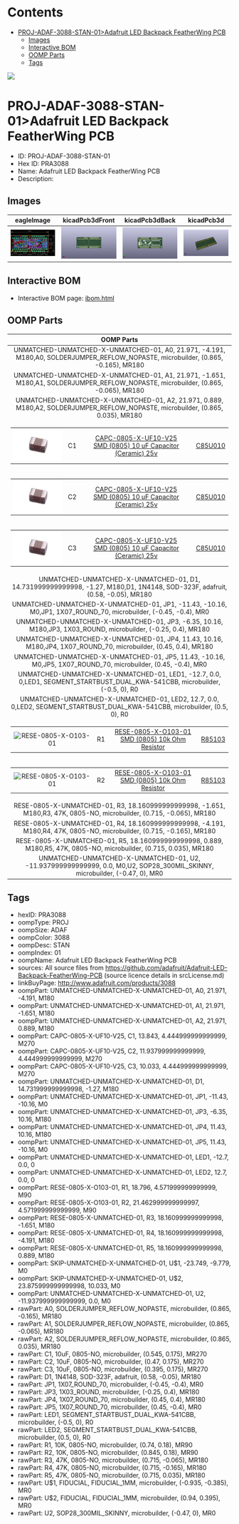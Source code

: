 



Contents
========

* [PROJ-ADAF-3088-STAN-01>Adafruit LED Backpack FeatherWing PCB](#proj-adaf-3088-stan-01adafruit-led-backpack-featherwing-pcb)
	* [Images](#images)
	* [Interactive BOM](#interactive-bom)
	* [OOMP Parts](#oomp-parts)
	* [Tags](#tags)
  
![][im]
# PROJ-ADAF-3088-STAN-01>Adafruit LED Backpack FeatherWing PCB

- ID: PROJ-ADAF-3088-STAN-01
- Hex ID: PRA3088
- Name: Adafruit LED Backpack FeatherWing PCB
- Description: 

## Images
  
  

|eagleImage|kicadPcb3dFront|kicadPcb3dBack|kicadPcb3d|
| :---: | :---: | :---: | :---: |
|[![eagleImage](eagleImage_140.png)](eagleImage_600.png)|[![kicadPcb3dFront](kicadPcb3dFront_140.png)](kicadPcb3dFront_600.png)|[![kicadPcb3dBack](kicadPcb3dBack_140.png)](kicadPcb3dBack_600.png)|[![kicadPcb3d](kicadPcb3d_140.png)](kicadPcb3d_600.png)|

## Interactive BOM

- Interactive BOM page: [ibom.html](kicad/bom/ibom.html)

## OOMP Parts
  

|OOMP Parts|
| :---: |
|UNMATCHED-UNMATCHED-X-UNMATCHED-01, A0, 21.971, -4.191, M180,A0, SOLDERJUMPER_REFLOW_NOPASTE, microbuilder, (0.865, -0.165), MR180|
|UNMATCHED-UNMATCHED-X-UNMATCHED-01, A1, 21.971, -1.651, M180,A1, SOLDERJUMPER_REFLOW_NOPASTE, microbuilder, (0.865, -0.065), MR180|
|UNMATCHED-UNMATCHED-X-UNMATCHED-01, A2, 21.971, 0.889, M180,A2, SOLDERJUMPER_REFLOW_NOPASTE, microbuilder, (0.865, 0.035), MR180|
|<table><tr><td>![CAPC-0805-X-UF10-V25](https://raw.githubusercontent.com/oomlout/oomlout_OOMP_parts/main/CAPC-0805-X-UF10-V25/image_140.jpg)</td><td> C1</td><td>[CAPC-0805-X-UF10-V25<br>SMD (0805) 10 uF Capacitor (Ceramic) 25v](https://github.com/oomlout/oomlout_OOMP_parts/tree/main/CAPC-0805-X-UF10-V25/)</td><td>[C85U010](https://github.com/oomlout/oomlout_OOMP_parts/tree/main/CAPC-0805-X-UF10-V25/)</td></tr></table>|
|<table><tr><td>![CAPC-0805-X-UF10-V25](https://raw.githubusercontent.com/oomlout/oomlout_OOMP_parts/main/CAPC-0805-X-UF10-V25/image_140.jpg)</td><td> C2</td><td>[CAPC-0805-X-UF10-V25<br>SMD (0805) 10 uF Capacitor (Ceramic) 25v](https://github.com/oomlout/oomlout_OOMP_parts/tree/main/CAPC-0805-X-UF10-V25/)</td><td>[C85U010](https://github.com/oomlout/oomlout_OOMP_parts/tree/main/CAPC-0805-X-UF10-V25/)</td></tr></table>|
|<table><tr><td>![CAPC-0805-X-UF10-V25](https://raw.githubusercontent.com/oomlout/oomlout_OOMP_parts/main/CAPC-0805-X-UF10-V25/image_140.jpg)</td><td> C3</td><td>[CAPC-0805-X-UF10-V25<br>SMD (0805) 10 uF Capacitor (Ceramic) 25v](https://github.com/oomlout/oomlout_OOMP_parts/tree/main/CAPC-0805-X-UF10-V25/)</td><td>[C85U010](https://github.com/oomlout/oomlout_OOMP_parts/tree/main/CAPC-0805-X-UF10-V25/)</td></tr></table>|
|UNMATCHED-UNMATCHED-X-UNMATCHED-01, D1, 14.731999999999998, -1.27, M180,D1, 1N4148, SOD-323F, adafruit, (0.58, -0.05), MR180|
|UNMATCHED-UNMATCHED-X-UNMATCHED-01, JP1, -11.43, -10.16, M0,JP1, 1X07_ROUND_70, microbuilder, (-0.45, -0.4), MR0|
|UNMATCHED-UNMATCHED-X-UNMATCHED-01, JP3, -6.35, 10.16, M180,JP3, 1X03_ROUND, microbuilder, (-0.25, 0.4), MR180|
|UNMATCHED-UNMATCHED-X-UNMATCHED-01, JP4, 11.43, 10.16, M180,JP4, 1X07_ROUND_70, microbuilder, (0.45, 0.4), MR180|
|UNMATCHED-UNMATCHED-X-UNMATCHED-01, JP5, 11.43, -10.16, M0,JP5, 1X07_ROUND_70, microbuilder, (0.45, -0.4), MR0|
|UNMATCHED-UNMATCHED-X-UNMATCHED-01, LED1, -12.7, 0.0, 0,LED1, SEGMENT_STARTBUST_DUAL_KWA-541CBB, microbuilder, (-0.5, 0), R0|
|UNMATCHED-UNMATCHED-X-UNMATCHED-01, LED2, 12.7, 0.0, 0,LED2, SEGMENT_STARTBUST_DUAL_KWA-541CBB, microbuilder, (0.5, 0), R0|
|<table><tr><td>![RESE-0805-X-O103-01](https://raw.githubusercontent.com/oomlout/oomlout_OOMP_parts/main/RESE-0805-X-O103-01/image_140.jpg)</td><td> R1</td><td>[RESE-0805-X-O103-01<br>SMD (0805) 10k Ohm Resistor](https://github.com/oomlout/oomlout_OOMP_parts/tree/main/RESE-0805-X-O103-01/)</td><td>[R85103](https://github.com/oomlout/oomlout_OOMP_parts/tree/main/RESE-0805-X-O103-01/)</td></tr></table>|
|<table><tr><td>![RESE-0805-X-O103-01](https://raw.githubusercontent.com/oomlout/oomlout_OOMP_parts/main/RESE-0805-X-O103-01/image_140.jpg)</td><td> R2</td><td>[RESE-0805-X-O103-01<br>SMD (0805) 10k Ohm Resistor](https://github.com/oomlout/oomlout_OOMP_parts/tree/main/RESE-0805-X-O103-01/)</td><td>[R85103](https://github.com/oomlout/oomlout_OOMP_parts/tree/main/RESE-0805-X-O103-01/)</td></tr></table>|
|RESE-0805-X-UNMATCHED-01, R3, 18.160999999999998, -1.651, M180,R3, 47K, 0805-NO, microbuilder, (0.715, -0.065), MR180|
|RESE-0805-X-UNMATCHED-01, R4, 18.160999999999998, -4.191, M180,R4, 47K, 0805-NO, microbuilder, (0.715, -0.165), MR180|
|RESE-0805-X-UNMATCHED-01, R5, 18.160999999999998, 0.889, M180,R5, 47K, 0805-NO, microbuilder, (0.715, 0.035), MR180|
|UNMATCHED-UNMATCHED-X-UNMATCHED-01, U2, -11.937999999999999, 0.0, M0,U2, SOP28_300MIL_SKINNY, microbuilder, (-0.47, 0), MR0|

## Tags

- hexID: PRA3088
- oompType: PROJ
- oompSize: ADAF
- oompColor: 3088
- oompDesc: STAN
- oompIndex: 01
- oompName: Adafruit LED Backpack FeatherWing PCB
- sources: All source files from https://github.com/adafruit/Adafruit-LED-Backpack-FeatherWing-PCB (source licence details in srcLicense.md)
- linkBuyPage: http://www.adafruit.com/products/3088
- oompPart: UNMATCHED-UNMATCHED-X-UNMATCHED-01, A0, 21.971, -4.191, M180
- oompPart: UNMATCHED-UNMATCHED-X-UNMATCHED-01, A1, 21.971, -1.651, M180
- oompPart: UNMATCHED-UNMATCHED-X-UNMATCHED-01, A2, 21.971, 0.889, M180
- oompPart: CAPC-0805-X-UF10-V25, C1, 13.843, 4.444999999999999, M270
- oompPart: CAPC-0805-X-UF10-V25, C2, 11.937999999999999, 4.444999999999999, M270
- oompPart: CAPC-0805-X-UF10-V25, C3, 10.033, 4.444999999999999, M270
- oompPart: UNMATCHED-UNMATCHED-X-UNMATCHED-01, D1, 14.731999999999998, -1.27, M180
- oompPart: UNMATCHED-UNMATCHED-X-UNMATCHED-01, JP1, -11.43, -10.16, M0
- oompPart: UNMATCHED-UNMATCHED-X-UNMATCHED-01, JP3, -6.35, 10.16, M180
- oompPart: UNMATCHED-UNMATCHED-X-UNMATCHED-01, JP4, 11.43, 10.16, M180
- oompPart: UNMATCHED-UNMATCHED-X-UNMATCHED-01, JP5, 11.43, -10.16, M0
- oompPart: UNMATCHED-UNMATCHED-X-UNMATCHED-01, LED1, -12.7, 0.0, 0
- oompPart: UNMATCHED-UNMATCHED-X-UNMATCHED-01, LED2, 12.7, 0.0, 0
- oompPart: RESE-0805-X-O103-01, R1, 18.796, 4.571999999999999, M90
- oompPart: RESE-0805-X-O103-01, R2, 21.462999999999997, 4.571999999999999, M90
- oompPart: RESE-0805-X-UNMATCHED-01, R3, 18.160999999999998, -1.651, M180
- oompPart: RESE-0805-X-UNMATCHED-01, R4, 18.160999999999998, -4.191, M180
- oompPart: RESE-0805-X-UNMATCHED-01, R5, 18.160999999999998, 0.889, M180
- oompPart: SKIP-UNMATCHED-X-UNMATCHED-01, U$1, -23.749, -9.779, M0
- oompPart: SKIP-UNMATCHED-X-UNMATCHED-01, U$2, 23.875999999999998, 10.033, M0
- oompPart: UNMATCHED-UNMATCHED-X-UNMATCHED-01, U2, -11.937999999999999, 0.0, M0
- rawPart: A0, SOLDERJUMPER_REFLOW_NOPASTE, microbuilder, (0.865, -0.165), MR180
- rawPart: A1, SOLDERJUMPER_REFLOW_NOPASTE, microbuilder, (0.865, -0.065), MR180
- rawPart: A2, SOLDERJUMPER_REFLOW_NOPASTE, microbuilder, (0.865, 0.035), MR180
- rawPart: C1, 10uF, 0805-NO, microbuilder, (0.545, 0.175), MR270
- rawPart: C2, 10uF, 0805-NO, microbuilder, (0.47, 0.175), MR270
- rawPart: C3, 10uF, 0805-NO, microbuilder, (0.395, 0.175), MR270
- rawPart: D1, 1N4148, SOD-323F, adafruit, (0.58, -0.05), MR180
- rawPart: JP1, 1X07_ROUND_70, microbuilder, (-0.45, -0.4), MR0
- rawPart: JP3, 1X03_ROUND, microbuilder, (-0.25, 0.4), MR180
- rawPart: JP4, 1X07_ROUND_70, microbuilder, (0.45, 0.4), MR180
- rawPart: JP5, 1X07_ROUND_70, microbuilder, (0.45, -0.4), MR0
- rawPart: LED1, SEGMENT_STARTBUST_DUAL_KWA-541CBB, microbuilder, (-0.5, 0), R0
- rawPart: LED2, SEGMENT_STARTBUST_DUAL_KWA-541CBB, microbuilder, (0.5, 0), R0
- rawPart: R1, 10K, 0805-NO, microbuilder, (0.74, 0.18), MR90
- rawPart: R2, 10K, 0805-NO, microbuilder, (0.845, 0.18), MR90
- rawPart: R3, 47K, 0805-NO, microbuilder, (0.715, -0.065), MR180
- rawPart: R4, 47K, 0805-NO, microbuilder, (0.715, -0.165), MR180
- rawPart: R5, 47K, 0805-NO, microbuilder, (0.715, 0.035), MR180
- rawPart: U$1, FIDUCIAL, FIDUCIAL_1MM, microbuilder, (-0.935, -0.385), MR0
- rawPart: U$2, FIDUCIAL, FIDUCIAL_1MM, microbuilder, (0.94, 0.395), MR0
- rawPart: U2, SOP28_300MIL_SKINNY, microbuilder, (-0.47, 0), MR0



[im]: kicadPcb3d_450.png
